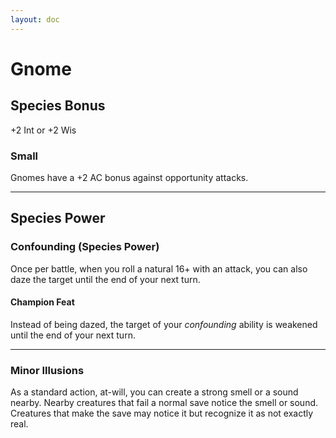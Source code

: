 ```yaml
---
layout: doc
---
```

# Gnome

## Species Bonus

+2 Int or +2 Wis

### Small

Gnomes have a +2 AC bonus against opportunity attacks.

---

## Species Power

### Confounding (Species Power)

Once per battle, when you roll a natural 16+ with an attack, you can also daze the target until the end of your next turn.

#### Champion Feat

Instead of being dazed, the target of your _confounding_ ability is weakened until the end of your next turn.

---

### Minor Illusions

As a standard action, at-will, you can create a strong smell or a sound nearby. Nearby creatures that fail a normal save notice the smell or sound. Creatures that make the save may notice it but recognize it as not exactly real.
